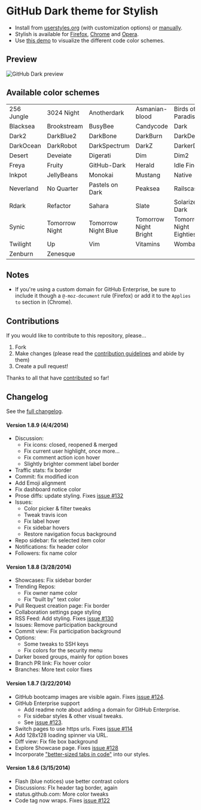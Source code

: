 # GitHub Dark theme for Stylish
- Install from [userstyles.org](http://userstyles.org/styles/37035) (with customization options) or [manually](https://raw.github.com/StylishThemes/GitHub-Dark/master/github-dark.css).
- Stylish is available for [Firefox](https://addons.mozilla.org/en-US/firefox/addon/2108/), [Chrome](https://chrome.google.com/extensions/detail/fjnbnpbmkenffdnngjfgmeleoegfcffe) and [Opera](https://addons.opera.com/en/extensions/details/stylish-for-opera/).
- Use [this demo](http://StylishThemes.github.io/GitHub-Dark/) to visualize the different code color schemes.

## Preview
![GitHub Dark preview](http://i.imgur.com/MsrHuFh.png)

## Available color schemes

|   |   |   |   |   |
| --- | --- | --- | --- | --- |
| 256 Jungle | 3024 Night | Anotherdark | Asmanian-blood | Birds of Paradise |
| Blacksea | Brookstream | BusyBee | Candycode | Dark |
| Dark2 | DarkBlue2 | DarkBone | DarkBurn | DarkDevel |
| DarkOcean | DarkRobot | DarkSpectrum | DarkZ | DarkerDesert |
| Desert | Deveiate | Digerati | Dim | Dim2 |
| Freya | Fruity | GitHub-Dark | Herald | Idle Fingers |
| Inkpot | JellyBeans | Monokai | Mustang | Native |
| Neverland | No Quarter | Pastels on Dark | Peaksea | Railscasts |
| Rdark | Refactor | Sahara | Slate | Solarized Dark |
| Synic | Tomorrow Night | Tomorrow Night Blue | Tomorrow Night Bright | Tomorrow Night Eighties |
| Twilight | Up | Vim | Vitamins | Wombat |
| Zenburn | Zenesque |  |  |  |

## Notes

* If you're using a custom domain for GitHub Enterprise, be sure to include it though a `@-moz-document` rule (Firefox) or add it to the `Applies to` section in (Chrome).

## Contributions

If you would like to contribute to this repository, please...

1. Fork
2. Make changes (please read the [contribution guidelines](https://github.com/StylishThemes/GitHub-Dark/blob/master/CONTRIBUTING.md) and abide by them)
3. Create a pull request!

Thanks to all that have [contributed](https://github.com/StylishThemes/GitHub-Dark/graphs/contributors) so far!

## Changelog

See the [full changelog](https://github.com/StylishThemes/GitHub-Dark/wiki).

#### Version 1.8.9 (4/4/2014)

* Discussion:
  * Fix icons: closed, reopened & merged
  * Fix current user highlight, once more...
  * Fix comment action icon hover
  * Slightly brighter comment label border
* Traffic stats: fix border
* Commit: fix modified icon
* Add Emoji alignment
* Fix dashboard notice color
* Prose diffs: update styling. Fixes [issue #132]()
* Issues:
  * Color picker & filter tweaks
  * Tweak travis icon
  * Fix label hover
  * Fix sidebar hovers
  * Restore navigation focus background
* Repo sidebar: fix selected item color
* Notifications: fix header color
* Followers: fix name color

#### Version 1.8.8 (3/28/2014)

* Showcases: Fix sidebar border
* Trending Repos:
  * Fix owner name color
  * Fix "built by" text color
* Pull Request creation page: Fix border
* Collaboration settings page styling
* RSS Feed: Add styling. Fixes [issue #130](https://github.com/StylishThemes/GitHub-Dark/issues/130)
* Issues: Remove participation background
* Commit view: Fix participation background
* Options:
  * Some tweaks to SSH keys
  * Fix colors for the security menu
* Darker boxed groups, mainly for option boxes
* Branch PR link: Fix hover color
* Branches: More text color fixes

#### Version 1.8.7 (3/22/2014)

* GitHub bootcamp images are visible again. Fixes [issue #124](https://github.com/StylishThemes/GitHub-Dark/issues/124).
* GitHub Enterprise support
  * Add readme note about adding a domain for GitHub Enterprise.
  * Fix sidebar styles & other visual tweaks.
  * See [issue #123](https://github.com/StylishThemes/GitHub-Dark/issues/123).
* Switch pages to use https urls. Fixes [issue #114](https://github.com/StylishThemes/GitHub-Dark/issues/114)
* Add 128x128 loading spinner via URL.
* Diff view: Fix file box background
* Explore Showcase page. Fixes [issue #128](https://github.com/StylishThemes/GitHub-Dark/issues/128)
* Incorporate ["better-sized tabs in code"](http://userstyles.org/styles/70979/github-better-sized-tabs-in-code) into our styles.

#### Version 1.8.6 (3/15/2014)

* Flash (blue notices) use better contrast colors
* Discussions: FIx header tag border, again
* status.github.com: More color tweaks
* Code tag now wraps. Fixes [issue #122](https://github.com/StylishThemes/GitHub-Dark/issues/122)
